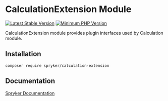 # CalculationExtension Module
[![Latest Stable Version](https://poser.pugx.org/spryker/calculation-extension/v/stable.svg)](https://packagist.org/packages/spryker/calculation-extension)
[![Minimum PHP Version](https://img.shields.io/badge/php-%3E%3D%208.0-8892BF.svg)](https://php.net/)

CalculationExtension module provides plugin interfaces used by Calculation module.

## Installation

```
composer require spryker/calculation-extension
```

## Documentation

[Spryker Documentation](https://docs.spryker.com)
